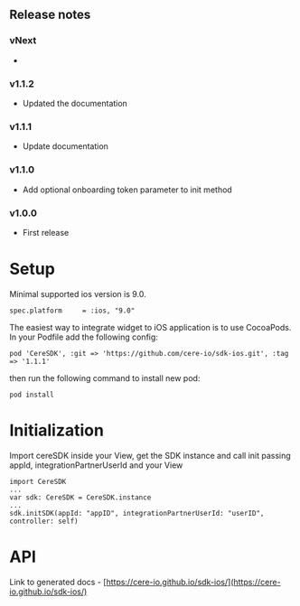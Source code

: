 ## Release notes
### vNext
* 
### v1.1.2
* Updated the documentation
### v1.1.1
* Update documentation
### v1.1.0
* Add optional onboarding token parameter to init method
### v1.0.0
* First release

# Setup

Minimal supported ios version is 9.0.
```
spec.platform     = :ios, "9.0"
```

The easiest way to integrate widget to iOS application is to use CocoaPods. In your Podfile add the following config:

```
pod 'CereSDK', :git => 'https://github.com/cere-io/sdk-ios.git', :tag => '1.1.1'
```
then run the following command to install new pod:

```
pod install
```

# Initialization

Import cereSDK inside your View, get the SDK instance and call init passing appId, integrationPartnerUserId and your View

```
import CereSDK
...
var sdk: CereSDK = CereSDK.instance
...
sdk.initSDK(appId: "appID", integrationPartnerUserId: "userID", controller: self)
```

# API

Link to generated docs - [https://cere-io.github.io/sdk-ios/](https://cere-io.github.io/sdk-ios/)
